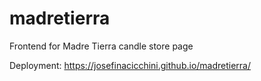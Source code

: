 # madretierra
Frontend for Madre Tierra candle store page

Deployment: 
https://josefinacicchini.github.io/madretierra/
